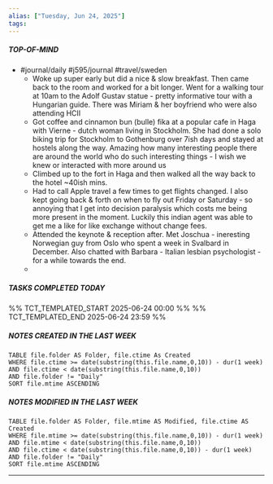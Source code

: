 ```yaml
---
alias: ["Tuesday, Jun 24, 2025"]
tags: 
---
```

##### TOP-OF-MIND
- #journal/daily #j595/journal #travel/sweden 
	- Woke up super early but did a nice & slow breakfast. Then came back to the room and worked for a bit longer. Went for a walking tour at 10am to the Adolf Gustav statue - pretty informative tour with a Hungarian guide. There was Miriam & her boyfriend who were also attending HCII 
	- Got coffee and cinnamon bun (bulle) fika at a popular cafe in Haga with Vierne - dutch woman living in Stockholm. She had done a solo biking trip for Stockholm to Gothenburg over 7ish days and stayed at hostels along the way. Amazing how many interesting people there are around the world who do such interesting things - I wish we knew or interacted with more around us 
	- Climbed up to the fort in Haga and then walked all the way back to the hotel ~40ish mins.
	- Had to call Apple travel a few times to get flights changed. I also kept going back & forth on when to fly out Friday or Saturday - so annoying that I get into decision paralysis which costs me being more present in the moment. Luckily this indian agent was able to get me a like for like exchange without change fees.
	- Attended the keynote & reception after. Met Joschua - ineresting Norwegian guy from Oslo who spent a week in Svalbard in December. Also chatted with Barbara - Italian lesbian psychologist - for a while towards the end.
	- 

##### TASKS COMPLETED TODAY
%% TCT_TEMPLATED_START 2025-06-24 00:00 %%
%% TCT_TEMPLATED_END 2025-06-24 23:59 %%



##### NOTES CREATED IN THE LAST WEEK
``` dataview
TABLE file.folder AS Folder, file.ctime As Created
WHERE file.ctime >= date(substring(this.file.name,0,10)) - dur(1 week) 
AND file.ctime < date(substring(this.file.name,0,10)) 
AND file.folder != "Daily"
SORT file.mtime ASCENDING
```

##### NOTES MODIFIED IN THE LAST WEEK
``` dataview
TABLE file.folder AS Folder, file.mtime AS Modified, file.ctime AS Created
WHERE file.mtime >= date(substring(this.file.name,0,10)) - dur(1 week)
AND file.mtime < date(substring(this.file.name,0,10))
AND file.ctime < date(substring(this.file.name,0,10)) - dur(1 week)
AND file.folder != "Daily"
SORT file.mtime ASCENDING
```
---
